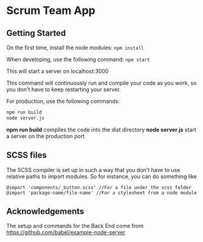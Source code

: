 # Scrum Team App

## Getting Started

On the first time, install the node modules:
`npm install`

When developing, use the following command:
`npm start`

This will start a server on localhost:3000

This command will continuously run and compile your code as you work, so you don't have to keep restarting your server.

For production, use the following commands:
```bash
npm run build
node server.js
```

**npm run build** compiles the code into the dist directory
**node server.js** start a server on the production port

## SCSS files

The SCSS compiler is set up in such a way that you don't have to use relative paths to import modules. So for instance, you can do something like

```
@import 'components/_button.scss' //For a file under the scss folder
@import 'package-name/file-name' //For a stylesheet from a node module
```

## Acknowledgements

The setup and commands for the Back End come from https://github.com/babel/example-node-server